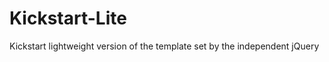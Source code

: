 Kickstart-Lite
==============

Kickstart lightweight version of the template set by the independent jQuery